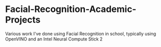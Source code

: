 # Facial-Recognition-Academic-Projects
Various work I've done using Facial Recognition in school, typically using OpenVINO and an Intel Neural Compute Stick 2
